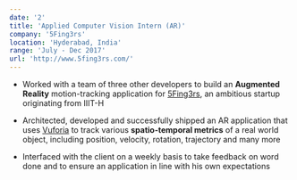 ```yaml
---
date: '2'
title: 'Applied Computer Vision Intern (AR)'
company: '5Fing3rs'
location: 'Hyderabad, India'
range: 'July - Dec 2017'
url: 'http://www.5fing3rs.com/'
---
```


- Worked with a team of three other developers to build an **Augmented Reality** motion-tracking application for [5Fing3rs](http://www.5fing3rs.com/), an ambitious startup originating from IIIT-H

- Architected, developed and successfully shipped an AR application that uses [Vuforia](https://developer.vuforia.com/) to track various **spatio-temporal metrics** of a real world object, including position, velocity, rotation, trajectory and many more

- Interfaced with the client on a weekly basis to take feedback on word done and to ensure an application in line with his own expectations
